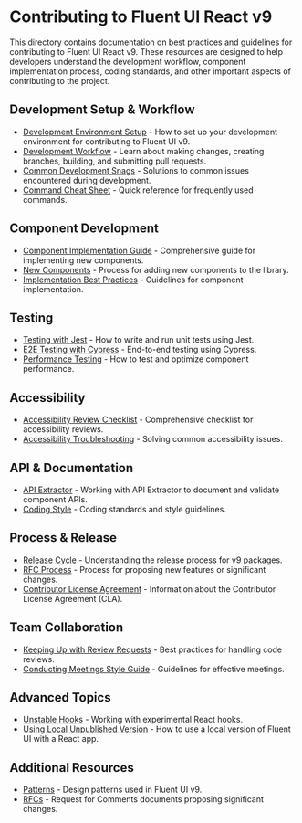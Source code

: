 # Contributing to Fluent UI React v9

This directory contains documentation on best practices and guidelines for contributing to Fluent UI React v9. These resources are designed to help developers understand the development workflow, component implementation process, coding standards, and other important aspects of contributing to the project.

## Development Setup & Workflow

- [Development Environment Setup](./dev-env.md) - How to set up your development environment for contributing to Fluent UI v9.
- [Development Workflow](./dev-workflow.md) - Learn about making changes, creating branches, building, and submitting pull requests.
- [Common Development Snags](./common-dev-snags.md) - Solutions to common issues encountered during development.
- [Command Cheat Sheet](./command-cheat-sheet.md) - Quick reference for frequently used commands.

## Component Development

- [Component Implementation Guide](./component-implementation-guide.md) - Comprehensive guide for implementing new components.
- [New Components](./new-components.md) - Process for adding new components to the library.
- [Implementation Best Practices](./implementation-best-practices.md) - Guidelines for component implementation.

## Testing

- [Testing with Jest](./testing-with-jest.md) - How to write and run unit tests using Jest.
- [E2E Testing with Cypress](./e2e-testing-with-cypress.md) - End-to-end testing using Cypress.
- [Performance Testing](./perf-testing.md) - How to test and optimize component performance.

## Accessibility

- [Accessibility Review Checklist](./accessibility-review-checklist.md) - Comprehensive checklist for accessibility reviews.
- [Accessibility Troubleshooting](./accessibility-troubleshooting.md) - Solving common accessibility issues.

## API & Documentation

- [API Extractor](./api-extractor.md) - Working with API Extractor to document and validate component APIs.
- [Coding Style](./coding-style.md) - Coding standards and style guidelines.

## Process & Release

- [Release Cycle](./release-cycle.md) - Understanding the release process for v9 packages.
- [RFC Process](./rfc-process.md) - Process for proposing new features or significant changes.
- [Contributor License Agreement](./cla.md) - Information about the Contributor License Agreement (CLA).

## Team Collaboration

- [Keeping Up with Review Requests](./keeping-up-with-review-requests.md) - Best practices for handling code reviews.
- [Conducting Meetings Style Guide](./conducting-meetings-style-guide.md) - Guidelines for effective meetings.

## Advanced Topics

- [Unstable Hooks](./unstable-hooks.md) - Working with experimental React hooks.
- [Using Local Unpublished Version](./using-local-unpublished-version-of-the-lib-with-a-local-React-app.md) - How to use a local version of Fluent UI with a React app.

## Additional Resources

- [Patterns](./patterns/) - Design patterns used in Fluent UI v9.
- [RFCs](./rfcs/) - Request for Comments documents proposing significant changes.
